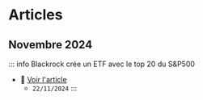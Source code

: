 # Articles

## Novembre 2024
::: info Blackrock crée un ETF avec le top 20 du S&P500
- 📰 [Voir l'article](2024/nov/ishares-sp20)
  - `22/11/2024`
:::

